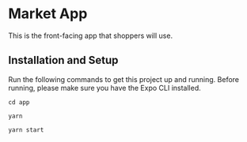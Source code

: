 # Market App

This is the front-facing app that shoppers will use.

## Installation and Setup

Run the following commands to get this project up and running. Before running, please make sure you have the Expo CLI installed.

```
cd app

yarn

yarn start
```

